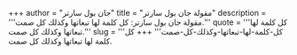 +++
author = "جان بول سارتر"
title = "مقولة جان بول سارتر"
description = '''مقولة جان بول سارتر: كل كلمة لها تبعاتها وكذلك كل صمت.'''
quote = '''كل كلمة لها تبعاتها وكذلك كل صمت.'''
slug = '''كل-كلمة-لها-تبعاتها-وكذلك-كل-صمت'''
+++
كل كلمة لها تبعاتها وكذلك كل صمت.
